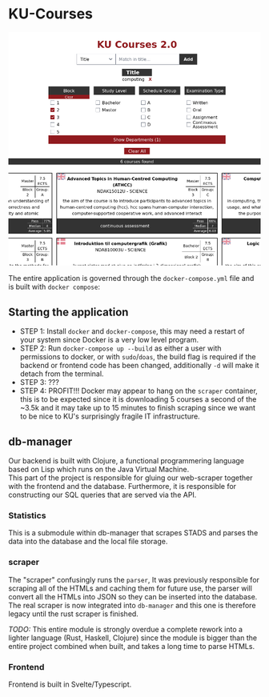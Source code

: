 # KU-Courses

![Example of KU-Courses](frontend/static/assets/og-image.png "KU Courses")

The entire application is governed through the `docker-compose.yml` file and is built with `docker compose`:

## Starting the application
* STEP 1: Install `docker` and `docker-compose`, this may need a restart of your system since Docker is a very low level program.
* STEP 2: Run `docker-compose up --build` as either a user with permissions to docker, or with `sudo`/`doas`, the build flag is required if the backend or frontend code has been changed, additionally `-d` will make it detach from the terminal.
* STEP 3: ???
* STEP 4: PROFIT!!! 
Docker may appear to hang on the `scraper` container, this is to be expected since it is downloading 5 courses a second of the ~3.5k and it may take up to 15 minutes to finish scraping since we want to be nice to KU's surprisingly fragile IT infrastructure.  

## db-manager
Our backend is built with Clojure, a functional programmering language based on Lisp which runs on the Java Virtual Machine.  
This part of the project is responsible for gluing our web-scraper together with the frontend and the database. Furthermore, it is responsible for constructing our SQL queries that are served via the API.
### Statistics
This is a submodule within db-manager that scrapes STADS and parses the data into the database and the local file storage. 

### scraper
The "scraper" confusingly runs the `parser`, It was previously responsible for scraping all of the HTMLs and caching them for future use, the parser will convert all the HTMLs into JSON so they can be inserted into the database. The real scraper is now integrated into `db-manager` and this one is therefore legacy until the rust scraper is finished.

*TODO:*
This entire module is strongly overdue a complete rework into a lighter language (Rust, Haskell, Clojure) since the module is bigger than the entire project combined when built, and takes a long time to parse HTMLs.

### Frontend
Frontend is built in Svelte/Typescript.


<!--
### PgAdmin
We've included a container running PgAdmin to provide a GUI for interacting 
with our relational data. By default it will be started up on port 5050.

At first run, it won't automatically connect to the postgres instance. To 
connect to it right click on 'servers' in the left navbar and select
register -> server. In the pop-up give it a name, and then navigate to the 
connection panel, here set the host name to equal the container name,
in our case "disku_pgdb" (as seen in the docker-compose), and point it at 
port 5432. Remember to provide it with the credentials "admin" "admin", such
that it gains access. You should now be ready to go!.

### Extracting files from PgAdmin
To extract the queries from the docker container, create a directory called queries, and run the following command:
```
sudo docker cp <docker_container_id>:/var/lib/pgadmin/storage/admin_private.org/. queries/
```
OBS: only the first few characters (3 or 4) of the id is nescessary.
The container id can be found via:

```
sudo docker ps -a
```

Conversely to import queries run the command in reverse (assuming the queries
you want to import are in /queries):

```
sudo docker cp queries/. <docker_container_id>:/var/lib/pgadmin/storage/admin_private.org/
```
Alternatively you can run one of two bash scripts `docker_export_script.sh` that extracts the queries from the docker container or `docker_import_script.sh` that imports the queries to the container. Both need the container id to be provided as a command line argument. 

#### Visualizing database schema
You can do a nifty visualization by right clicking on "postgres" under "databases"
and choosing "ERD for database".
-->
